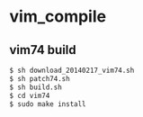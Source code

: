 vim_compile
===========

vim74 build
-----------
```bash
$ sh download_20140217_vim74.sh
$ sh patch74.sh
$ sh build.sh
$ cd vim74
$ sudo make install
```

